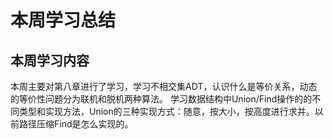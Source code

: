 # 本周学习总结
## 本周学习内容
本周主要对第八章进行了学习，学习不相交集ADT，认识什么是等价关系，动态的等价性问题分为联机和脱机两种算法。
学习数据结构中Union/Find操作的的不同类型和实现方法，Union的三种实现方式：随意，按大小，按高度进行求并。以前路径压缩Find是怎么实现的。
